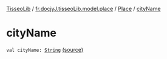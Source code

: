 [TisseoLib](../../index.md) / [fr.docjyJ.tisseoLib.model.place](../index.md) / [Place](index.md) / [cityName](./city-name.md)

# cityName

`val cityName: `[`String`](https://kotlinlang.org/api/latest/jvm/stdlib/kotlin/-string/index.html) [(source)](https://github.com/docjyj/tisseoLib/tree/master/src/main/kotlin/fr/docjyJ/tisseoLib/model/place/Place.kt#L12)